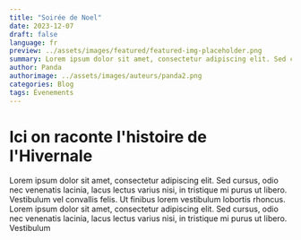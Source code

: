 ```yaml
---
title: "Soirée de Noel"
date: 2023-12-07
draft: false
language: fr
preview: ../assets/images/featured/featured-img-placeholder.png
summary: Lorem ipsum dolor sit amet, consectetur adipiscing elit. Sed cursus, odio nec venenatis lacinia, lacus lectus varius nisi, in tristique mi purus ut libero.
author: Panda
authorimage: ../assets/images/auteurs/panda2.png   
categories: Blog
tags: Évenements
---
```



# Ici on raconte l'histoire de l'Hivernale
Lorem ipsum dolor sit amet, consectetur adipiscing elit. Sed cursus, odio nec venenatis lacinia, lacus lectus varius nisi, in tristique mi purus ut libero. Vestibulum vel convallis felis. Ut finibus lorem vestibulum lobortis rhoncus.
Lorem ipsum dolor sit amet, consectetur adipiscing elit. Sed cursus, odio nec venenatis lacinia, lacus lectus varius nisi, in tristique mi purus ut libero. Vestibulum 